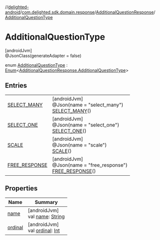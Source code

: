 //[delighted-android](../../../../index.md)/[com.delighted.sdk.domain.response](../../index.md)/[AdditionalQuestionResponse](../index.md)/[AdditionalQuestionType](index.md)

# AdditionalQuestionType

[androidJvm]\
@JsonClass(generateAdapter = false)

enum [AdditionalQuestionType](index.md) : [Enum](https://kotlinlang.org/api/latest/jvm/stdlib/kotlin/-enum/index.html)&lt;[AdditionalQuestionResponse.AdditionalQuestionType](index.md)&gt;

## Entries

| | |
|---|---|
| [SELECT_MANY](-s-e-l-e-c-t_-m-a-n-y/index.md) | [androidJvm]<br>@Json(name = &quot;select_many&quot;)<br>[SELECT_MANY](-s-e-l-e-c-t_-m-a-n-y/index.md)() |
| [SELECT_ONE](-s-e-l-e-c-t_-o-n-e/index.md) | [androidJvm]<br>@Json(name = &quot;select_one&quot;)<br>[SELECT_ONE](-s-e-l-e-c-t_-o-n-e/index.md)() |
| [SCALE](-s-c-a-l-e/index.md) | [androidJvm]<br>@Json(name = &quot;scale&quot;)<br>[SCALE](-s-c-a-l-e/index.md)() |
| [FREE_RESPONSE](-f-r-e-e_-r-e-s-p-o-n-s-e/index.md) | [androidJvm]<br>@Json(name = &quot;free_response&quot;)<br>[FREE_RESPONSE](-f-r-e-e_-r-e-s-p-o-n-s-e/index.md)() |

## Properties

| Name | Summary |
|---|---|
| [name](../../-survey-type-identifier/-n-p-s/index.md#-372974862%2FProperties%2F-1909672370) | [androidJvm]<br>val [name](../../-survey-type-identifier/-n-p-s/index.md#-372974862%2FProperties%2F-1909672370): [String](https://kotlinlang.org/api/latest/jvm/stdlib/kotlin/-string/index.html) |
| [ordinal](../../-survey-type-identifier/-n-p-s/index.md#-739389684%2FProperties%2F-1909672370) | [androidJvm]<br>val [ordinal](../../-survey-type-identifier/-n-p-s/index.md#-739389684%2FProperties%2F-1909672370): [Int](https://kotlinlang.org/api/latest/jvm/stdlib/kotlin/-int/index.html) |
